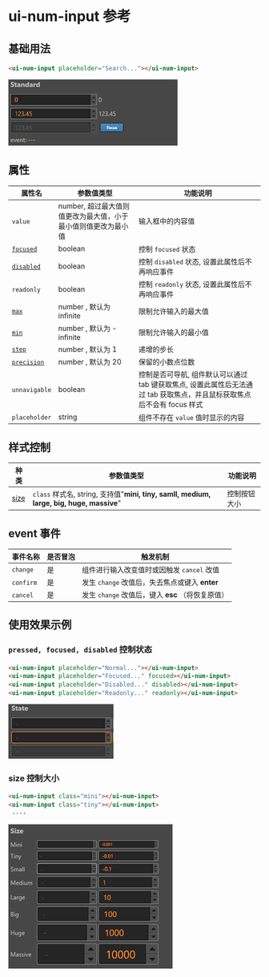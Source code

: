 # ui-num-input 参考

## 基础用法

```html
<ui-num-input placeholder="Search..."></ui-num-input>
```
    
![img](ui-kit/ui-num-input.gif)

## 属性
属性名  | 参数值类型 | 功能说明
------|--------------|-------------  
`value`| number, 超过最大值则值更改为最大值，小于最小值则值更改为最小值| 输入框中的内容值
[`focused`](#`pressed,-focused,-disabled`-控制状态)| boolean | 控制 `focused` 状态 
[`disabled`](#`pressed,-focused,-disabled`-控制状态)| boolean | 控制 `disabled` 状态, 设置此属性后不再响应事件
`readonly`| boolean | 控制 `readonly` 状态, 设置此属性后不再响应事件
[`max`](#max)| number , 默认为 infinite| 限制允许输入的最大值
[`min`](#min)| number , 默认为 -infinite| 限制允许输入的最小值
[`step`](#step)| number , 默认为 1| 递增的步长
[`precision`](#min)| number , 默认为 20| 保留的小数点位数
`unnavigable`| boolean | 控制是否可导航, 组件默认可以通过 tab 键获取焦点, 设置此属性后无法通过 tab 获取焦点，并且鼠标获取焦点后不会有 focus 样式
`placeholder`| string | 组件不存在 `value` 值时显示的内容

## 样式控制
种类              | 参数值类型 | 功能说明
----------------|-----------|-------------
[size](#size-控制大小)      | `class` 样式名, string, 支持值"**mini, tiny, samll, medium, large, big, huge, massive**" | 控制按钮大小 

## event 事件
事件名称|是否冒泡|触发机制
-------|-------|--------
`change` |是|组件进行输入改变值时或因触发 `cancel` 改值
`confirm` |是|发生 `change` 改值后，失去焦点或键入 **enter**
`cancel` |是|发生 `change` 改值后，键入 **esc** （将恢复原值）

## 使用效果示例

### `pressed, focused, disabled` 控制状态
```html
<ui-num-input placeholder="Normal..."></ui-num-input>
<ui-num-input placeholder="Focused..." focused></ui-num-input>
<ui-num-input placeholder="Disabled..." disabled></ui-num-input>
<ui-num-input placeholder="Readonly..." readonly></ui-num-input>
```
    
![img](ui-kit/ui-num-input-state.png)

### size 控制大小
```html
<ui-num-input class="mini"></ui-num-input>
<ui-num-input class="tiny"></ui-num-input>
 ····
```
![img](ui-kit/ui-num-input-size.png)